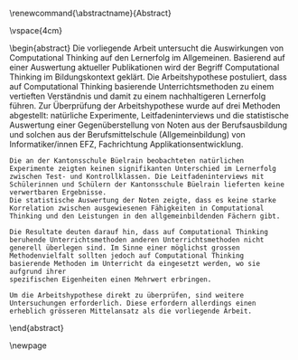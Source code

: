 \renewcommand{\abstractname}{Abstract}

\vspace{4cm}

\begin{abstract}
    Die vorliegende Arbeit untersucht die Auswirkungen von Computational
    Thinking auf den Lernerfolg im Allgemeinen. Basierend auf einer
    Auswertung aktueller Publikationen wird der Begriff Computational
    Thinking im Bildungskontext geklärt. Die Arbeitshypothese
    postuliert, dass auf Computational Thinking basierende
    Unterrichtsmethoden zu einem vertieften Verständnis und damit zu einem
    nachhaltigeren Lernerfolg führen.  Zur Überprüfung der
    Arbeitshypothese wurde auf drei Methoden abgestellt: natürliche
    Experimente, Leitfadeninterviews und die statistische Auswertung
    einer Gegenüberstellung von Noten aus der Berufsausbildung und
    solchen aus der Berufsmittelschule (Allgemeinbildung) von
    Informatiker/innen EFZ, Fachrichtung Applikationsentwicklung.

    Die an der Kantonsschule Büelrain beobachteten natürlichen
    Experimente zeigten keinen signifikanten Unterschied im Lernerfolg
    zwischen Test- und Kontrollklassen. Die Leitfadeninterviews mit
    Schülerinnen und Schülern der Kantonsschule Büelrain lieferten keine
    verwertbaren Ergebnisse.  
    Die statistische Auswertung der Noten zeigte, dass es keine starke
    Korrelation zwischen ausgewiesenen Fähigkeiten in Computational
    Thinking und den Leistungen in den allgemeinbildenden Fächern gibt.

    Die Resultate deuten darauf hin, dass auf Computational Thinking
    beruhende Unterrichtsmethoden anderen Unterrichtsmethoden nicht
    generell überlegen sind. Im Sinne einer möglichst grossen
    Methodenvielfalt sollten jedoch auf Computational Thinking
    basierende Methoden im Unterricht da eingesetzt werden, wo sie
    aufgrund ihrer
    spezifischen Eigenheiten einen Mehrwert erbringen.

    Um die Arbeitshypothese direkt zu überprüfen, sind weitere
    Untersuchungen erforderlich. Diese erfordern allerdings einen
    erheblich grösseren Mittelansatz als die vorliegende Arbeit.
\end{abstract}

\newpage
